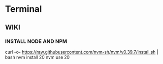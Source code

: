 # Terminal

## WIKI

### INSTALL NODE AND NPM

curl -o- <https://raw.githubusercontent.com/nvm-sh/nvm/v0.39.7/install.sh> | bash
nvm install 20
nvm use 20
